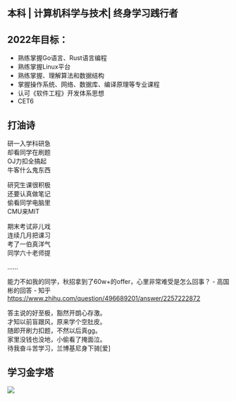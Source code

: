 
## 本科 | 计算机科学与技术| 终身学习践行者 

## 2022年目标：
+ 熟练掌握Go语言、Rust语言编程
+ 熟练掌握Linux平台
+ 熟练掌握、理解算法和数据结构
+ 掌握操作系统、网络、数据库、编译原理等专业课程
+ 认可《软件工程》开发体系思想
+ CET6

## 打油诗
研一入学科研急  
却看同学在刷题  
OJ力扣全搞起  
牛客什么鬼东西  


研究生课很积极  
还要认真做笔记  
偷看同学电脑里  
CMU来MIT  

期末考试非儿戏  
连续几月把课习  
考了一伯真洋气  
同学六十老师提  

......

能力不如我的同学，秋招拿到了60w+的offer，心里非常难受是怎么回事？ - 高国彬的回答 - 知乎
https://www.zhihu.com/question/496689201/answer/2257222872

答主说的好至极，豁然开朗心存激。  
才知以前盲跟风，原来学个空肚皮。  
随即开刷力扣题，不然以后真gg。  
家里没钱也没地，小偷看了掩面泣。  
待我奋斗苦学习，兰博基尼身下骑[爱]  


## 学习金字塔
![](学习金字塔.png)